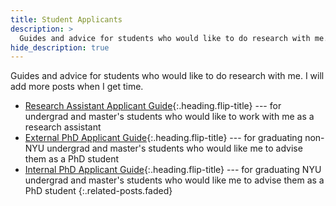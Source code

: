 ```yaml
---
title: Student Applicants
description: >
  Guides and advice for students who would like to do research with me. I will add more posts when I get time.
hide_description: true
---
```


Guides and advice for students who would like to do research with me. I will add more posts when I get time.

* [Research Assistant Applicant Guide]{:.heading.flip-title} --- for undergrad and master's students who would like to work with me as a research assistant
* [External PhD Applicant Guide]{:.heading.flip-title} --- for graduating non-NYU undergrad and master's students who would like me to advise them as a PhD student
* [Internal PhD Applicant Guide]{:.heading.flip-title} --- for graduating NYU undergrad and master's students who would like me to advise them as a PhD student
{:.related-posts.faded}

[Research Assistant Applicant Guide]: ga_guide
[External PhD Applicant Guide]: extern_phd_guide
[Internal PhD Applicant Guide]: intern_phd_guide

